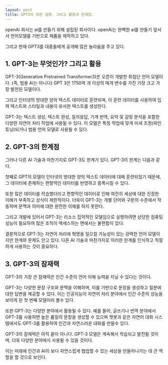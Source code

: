 ```yaml
---
layout: post
title: GPT3의 대한 설명. 그리고 활용과 한계점.
---
```


openAi 회사는 ai를 만들기 위해 설립된 회사이다. openAi는  완벽한 ai를 만들기 앞서서 언어모델를 기반으로 제품을 제작하고 있다.

그리고 현재 GPT3를 대중들에게 공개해 많은 놀라움을 주고 있다.


<h2>1. GPT-3는 무엇인가? 그리고 활용</h2>
GPT-3(Generative Pretrained Transformer3)은 오픈이 개발한 최첨단 언어 모델이다. (즉, 범용 AI는 아니다)
GPT 3은 1750억 개 이상의 매개 변수를 가진 가장 크고 가장 발전된 모델이다.

그리고 인터넷의 방대한 양의 텍스트 데이터로 훈련되며, 이 훈련 데이터를 사용하여 입력 텍스트와 스타일과 내용이 유사한 텍스트를 생성한다.

GPT-3는 텍스트 생성, 텍스트 완성, 질의응답, 기계 번역, 요약 및 감정 분석을 포함한 다양한 자연어 처리 작업에 사용될 수 있다. 이 모델은 특정 작업에 맞게 미세 조정(파인튜닝)되거나 범용 언어 모델로 사용될 수 있다.



<h2>2. GPT-3의 한계점</h2>
그러나 다른 AI 기술과 마찬가지로 GPT-3도 한계가 있다. GPT-3의 한계는 다음과 같다.

첫째로 GPT의 모델이 인터넷의 방대한 양의 텍스트 데이터에 대해 훈련되었기 때문에, 그 데이터에 존재하는 편향적인 데이터를 반영하고 증폭시킬 수 있다. 

또한 많은 데이터를 학습했더라고 편향적인 데이터로 인해 여전히 세상에 대한 진정한 이해가 부족하고 상식이 제한적이다. 더욱이 GPT-3는 개별 단어와 구문의 수준에서 작동하며 문맥과 의미에 대한 완전한 이해를 하지 못한다.

그리고 개발에 있어서 GPT-3는 리소스 집약적인 모델임으로 실행하려면 상당한 컴퓨팅 성능이 필요하여 많은 조직이 액세스하는 면에서는 불편함이 있다.

결론적으로 GPT-3는 자연어 처리에 혁명을 일으킬 가능성이 있는 강력한 언어 모델이지만 한계와 문제도 안고 있다. 
다른 AI 기술과 마찬가지로 이러한 한계를 인식하고 적절하게 사용하는 것이 중요하다.



<h2>3. GPT-3의 잠재력</h2>
GPT-3의 가장 큰 잠재력은 인간 수준의 언어 이해 능력을 지닐 수 있다는 것이다. 

GPT-3는 다양한 문장 구조와 문맥을 이해하며, 이를 기반으로 문장을 생성하고 질문에 대한 답변을 제공할 수 있다. 이는 인공지능이 자연어 처리 분야에서 인간 수준의 성능을 보이게 된 첫 번째 모델이라 볼수 있다.

또한 GPT-3는 다양한 분야에서 활용될 수 있다. 예를 들어, 글쓰기나 번역 분야에서 GPT-3를 사용하면 높은 품질의 문장을 생성할 수 있으며 챗봇과 같은 자연어 대화 시스템에서도 GPT-3를 활용하여 인간과 자연스러운 대화를 만들수 있다.

GPT-3의 잠재력은 아직 끝이 아니다. GPT-3 모델은 계속해서 학습되고 발전될 것이며, 더욱 다양한 분야에서 사용될 수 있을 것이다. 

이는 미래에 인간과 AI이 보다 자연스럽게 협업할 수 있는 세상을 만들어나가는 데 큰 역할을 할 것으로 보인다.
